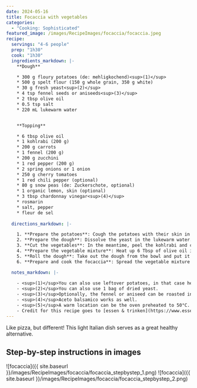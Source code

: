 ```yaml
---
date: 2024-05-16
title: Focaccia with vegetables
categories:
  - "Cooking: Sophisticated"
featured_image: /images/RecipeImages/focaccia/focaccia.jpeg
recipe:
  servings: "4-6 people"
  prep: "1h30"
  cook: "1h30"
  ingredients_markdown: |-
    **Dough**

    * 300 g floury potatoes (de: mehligkochend)<sup>(1)</sup>
    * 500 g spelt flour (150 g whole grain, 350 g white)
    * 30 g fresh yeast<sup>(2)</sup>
    * 4 tsp fennel seeds or aniseeds<sup>(3)</sup>
    * 2 tbsp olive oil
    * 0.5 tsp salt
    * 220 mL lukewarm water


    **Topping**

    * 6 tbsp olive oil
    * 1 kohlrabi (200 g)
    * 200 g carrots
    * 1 fennel (200 g)
    * 200 g zucchini
    * 1 red pepper (200 g)
    * 2 spring onions or 1 onion
    * 250 g cherry tomatoes
    * 1 red chili pepper (optional)
    * 80 g snow peas (de: Zuckerschote, optional)
    * 1 organic lemon, skin (optional)
    * 3 tbsp chardonnay vinegar<sup>(4)</sup>
    * rosmarin
    * salt, pepper
    * fleur de sel
  
  directions_markdown: |-

    1. **Prepare the potatoes**: Cough the potatoes with their skin in boiling salt water for 20-30 minutes. After cooking, pour away the water, let the heat evaporate and peel the potatoes while still hot. Mash the potatoes with a masher, potato press or with a fork.
    2. **Prepare the dough**: Dissolve the yeast in the lukewarm water. Be careful that the water is not too hot, otherwise the yeast will be killed. Add the flour, fennel/aniseed, salt to the potatoes. Make a small cavity in the flour mixture in which to add the yeast water solution. Knead everything into a smooth dough, either by hand or with the kneading hooks of a mixer. If needed add more water, especially with more whole grain flour. At the end incorporate the oil. Form a dough ball, cover it and let it rise at a warm location until it doubles (approximately 1 hour)<sup>(5)</sup>.
    3. **Cut the vegetables**: In the meantime, peel the kohlrabi and cut it into ca. 1 cm thick slices and cut these further into 6-8 small cake pieces. Peel the carrots and cut them into ca. 5 mm thick slices at an angle. Wash the fennel and cut into ca. 1 cm thick slices. Wash the zucchini and cut into ca. 8 mm thick slices. Wash the pepper and cut into 6-8 big slices. Chop the chili pepper into small rings. Cut the onions into small pieces. Half the cherry tomatoes. 
    4. **Prepare the vegetable mixture**: Heat up 6 Tbsp of olive oil in a big pan. First, add the kohlrabi, carrots and fennel and cook on a high heat for 10 minutes. Next, add the zucchini, paprika, chili pepper, onions and snow peas and cook for another 10 minutes. Stir regularly. Spice with rosmarin, salt and pepper. Transfer the vegetables into a bowl and mix with lemon skin, cherry tomatoes and vinegar. Let infuse for 30 minutes.
    5. **Roll the dough**: Take out the dough from the bowl and put it onto a baking tray covered with baking paper. If it is sticky, cover your hands in a big of olive oil. Roll it out to cover the entire tray. For easier handling, sprinkle the dough with olive oil and cover it with another baking paper while rolling. Let the dough rise for another 30 minutes.
    6. **Prepare and cook the focaccia**: Spread the vegetable mixture on the dough. Cook the focaccia in the preheated oven (180°C, upper/lower heat) for 20 minutes on the lowest shelf of the oven. Cook another 10-15 minutes on the 2nd lowest shelf. Sprinkle with fleur de sel prior serving.

  notes_markdown: |-
    
    - <sup>(1)</sup>You can also use leftover potatoes, in that case heat them up in a microwave for a warmer dough (which aids the yeast activity).
    - <sup>(2)</sup>You can also use 1 bag of dried yeast.
    - <sup>(3)</sup>Optionally, the fennel or aniseed can be roasted in a pan without fat and subsequently crushed using a mortar.
    - <sup>(4)</sup>Aceto balsamico works as well.
    - <sup>(5)</sup>A warm location can be the oven preheated to 50°C. Turn the oven off after putting the dough inside.
    - Credit for this recipe goes to [essen & trinken](https://www.essen-und-trinken.de/rezepte/59088-rzpt-focaccia-mit-gemuese-und-fenchelsaat)
---
```


Like pizza, but different! This light Italian dish serves as a great healthy alternative.

<h2>Step-by-step instructions in images</h2>

![focaccia]({{ site.baseurl }}/images/RecipeImages/focaccia/focaccia_stepbystep_1.png)
![focaccia]({{ site.baseurl }}/images/RecipeImages/focaccia/focaccia_stepbystep_2.png)
